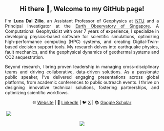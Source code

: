 <h2 align="center">Hi there 👋, Welcome to my GitHub page!</h2>

<p align="justify">
I'm <b>Luca Dal Zilio</b>, an Assistant Professor of Geophysics at <a href="https://www.ntu.edu.sg">NTU</a> and a Principal Investigator at the <a href="https://earthobservatory.sg">Earth Observatory of Singapore</a>. A Computational Geophysicist with over 7 years of experience, I specialize in developing physics-based software for scientific simulations, optimizing high-performance computing (HPC) systems, and creating Digital-Twin-based decision support tools. My research delves into earthquake physics, fault mechanics, and the geophysical dynamics of geothermal systems and CO2 sequestration.
</p>

<p align="justify">
Beyond research, I bring proven leadership in managing cross-disciplinary teams and driving collaborative, data-driven solutions. As a passionate public speaker, I’ve delivered engaging presentations across global platforms, from academic conferences to public outreach events. I thrive on designing innovative technical solutions, fostering partnerships, and optimizing scientific workflows.
</p>

<p align="center">
🌐 <a href="https://www.lucadalzilio.net/">Website</a> | 💼 <a href="https://www.linkedin.com/in/lucadalzilio/">LinkedIn</a> | 🐦 <a href="https://x.com/lucadalzilio">X</a> | 📚 <a href="https://scholar.google.com/citations?user=nvfIto8AAAAJ&hl=en">Google Scholar</a>
</p>

&nbsp;![](https://komarev.com/ghpvc/?username=lucadalzilio&color=brightgreen)

<p align="center">
<img align="center" src="https://github-readme-stats.vercel.app/api/top-langs/?username=lucadalzilio&layout=compact&hide_border=true&&langs_count=10&show_icons=true&theme=transparent" />
</p>
